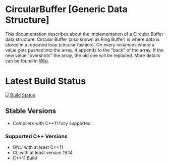 # CircularBuffer [Generic Data Structure]
This documentation describes about the implementation of a Circular Buffer data structure. Circular Buffer (also known as Ring Buffer) is where data is stored in a repeated loop (circular fashion). On every instances where a value gets pushed into the array, it appends to the "back" of the array. If the new value "overshots" the array, the old one will be replaced. More details can be found in [Wiki](https://en.wikipedia.org/wiki/Circular_buffer).

# Latest Build Status
[![Build Status](https://travis-ci.com/KiryuRS/CircularBuffer.svg?branch=master)](https://travis-ci.com/KiryuRS/CircularBuffer)

## Stable Versions
* Compilers with C++11 fully supported

### Supported C++ Versions
* GNU with at least C++11
* CL with at least version 19.14
* C++11 Build